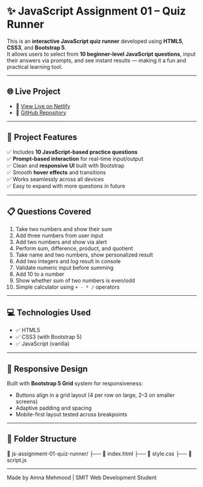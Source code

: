 # ✨ JavaScript Assignment 01 – Quiz Runner

This is an **interactive JavaScript quiz runner** developed using **HTML5**, **CSS3**, and **Bootstrap 5**.  
It allows users to select from **10 beginner-level JavaScript questions**, input their answers via prompts, and see instant results — making it a fun and practical learning tool.

---

## 🌐 Live Project

- 🔗 [View Live on Netlify](https://js-quiz-runner.netlify.app/)
- 🔗 [GitHub Repository](https://github.com/Amna7877/JS-Assignment-01-Quiz-Runner) 

---

## 🧠 Project Features

✅ Includes **10 JavaScript-based practice questions**  
✅ **Prompt-based interaction** for real-time input/output  
✅ Clean and **responsive UI** built with Bootstrap  
✅ Smooth **hover effects** and transitions  
✅ Works seamlessly across all devices  
✅ Easy to expand with more questions in future

---

## 📋 Questions Covered

1. Take two numbers and show their sum  
2. Add three numbers from user input  
3. Add two numbers and show via alert  
4. Perform sum, difference, product, and quotient  
5. Take name and two numbers, show personalized result  
6. Add two integers and log result in console  
7. Validate numeric input before summing  
8. Add 10 to a number  
9. Show whether sum of two numbers is even/odd  
10. Simple calculator using `+ - * /` operators

---

## 💻 Technologies Used

- ✅ HTML5  
- ✅ CSS3 (with Bootstrap 5)  
- ✅ JavaScript (vanilla)

---

## 📱 Responsive Design

Built with **Bootstrap 5 Grid** system for responsiveness:  
- Buttons align in a grid layout (4 per row on large, 2–3 on smaller screens)  
- Adaptive padding and spacing  
- Mobile-first layout tested across breakpoints

---
## 📂 Folder Structure

📁 js-assignment-01-quiz-runner/
├── 📄 index.html
├── 📄 style.css
├── 📄 script.js

---
Made by Amna Mehmood | SMIT Web Development Student


